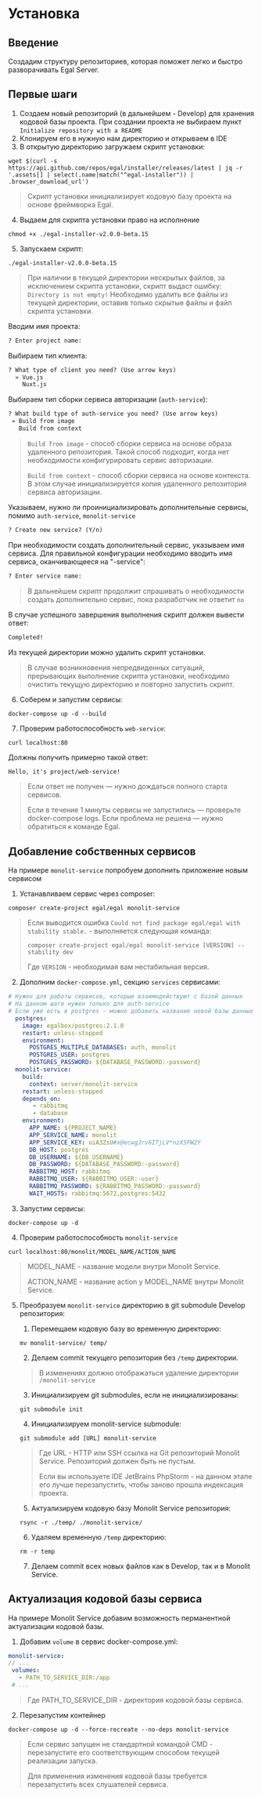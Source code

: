 # Установка

## Введение

Создадим структуру репозиториев, которая поможет легко и быстро
разворачивать Egal Server.


## Первые шаги

1. Создаем новый репозиторий (в дальнейшем - Develop) для хранения
   кодовой базы проекта. При создании проекта не выбираем пункт `Initialize repository with a README`
2. Клонируем его в нужную нам директорию и открываем в IDE
3. В открытую директорию загружаем скрипт установки:

```shell
wget $(curl -s https://api.github.com/repos/egal/installer/releases/latest | jq -r '.assets[] | select(.name|match("^egal-installer")) | .browser_download_url')
```

>Скрипт установки инициализирует кодовую базу проекта на основе фреймворка Egal.

4. Выдаем для скрипта установки право на исполнение

```shell
chmod +x ./egal-installer-v2.0.0-beta.15
```

5. Запускаем скрипт:

```shell
./egal-installer-v2.0.0-beta.15
```

> При наличии в текущей директории нескрытых файлов, за исключением скрипта установки, скрипт выдаст ошибку:
> `Directory is not empty!`
> Необходимо удалить все файлы из текущей директории, оставив только скрытые файлы и файл скрипта установки.

Вводим имя проекта:

```html
? Enter project name: 
```

Выбираем тип клиента:

```html
? What type of client you need? (Use arrow keys)
  » Vue.js
    Nuxt.js
```

Выбираем тип сборки сервиса авторизации (`auth-service`):

```html
? What build type of auth-service you need? (Use arrow keys)
 » Build from image
   Build from context
```

> `Build from image` - способ сборки сервиса на основе образа удаленного репозитория.
> Такой способ подходит, когда нет необходимости конфигурировать сервис авторизации.
>
> `Build from context` - способ сборки сервиса на основе контекста. В этом случае инициализируется копия
> удаленного репозитория сервиса авторизации.

Указываем, нужно ли проинициализировать дополнительные сервисы, помимо `auth-service`, ```monolit-service```

```html
? Create new service? (Y/n)
```

При необходимости создать дополнительный сервис, указываем имя сервиса.
Для правильной конфигурации необходимо вводить имя сервиса, оканчивающееся на "-service":

```html
? Enter service name:
```

> В дальнейшем скрипт продолжит спрашивать о необходимости создать
> дополнительно сервис, пока разработчик не ответит `no`

В случае успешного завершения выполнения скрипт должен вывести ответ:

```html
Completed!
```

Из текущей директории можно удалить скрипт установки.

> В случае возникновения непредвиденных ситуаций, прерывающих выполнение скрипта установки,
> необходимо очистить текущую директорию и повторно запустить скрипт.

6. Соберем и запустим сервисы:

```shell
docker-compose up -d --build
```

7. Проверим работоспособность `web-service`:

```shell
curl localhost:80
```

Должны получить примерно такой ответ:

```html
Hello, it's project/web-service!
```

> Если ответ не получен — нужно дождаться полного старта сервисов.
>
> Если в течение 1 минуты сервисы не запустились — проверьте
> docker-compose logs. Если проблема не решена — нужно обратиться к
> команде Egal.


## Добавление собственных сервисов

На примере `monolit-service` попробуем дополнить приложение новым
сервисом

1. Устанавливаем сервис через composer:

```shell
composer create-project egal/egal monolit-service
```

> Если выводится ошибка `Could not find package egal/egal with
> stability stable.` - выполняется следующая команда:
>
> ```shell
> composer create-project egal/egal monolit-service [VERSION] --stability dev
> ```
>
> Где `VERSION` - необходимая вам неcтабильная версия.

2. Дополним `docker-compose.yml`, секцию `services` сервисами:

```yaml
# Нужен для работы сервисов, которые взаимодействуют с базой данных
# На данном шаге нужен только для auth-service
# Если уже есть в postgres - можно добавить название новой базы данных в POSTGRES_MULTIPLE_DATABASES переменной через запятую
  postgres:
    image: egalbox/postgres:2.1.0
    restart: unless-stopped
    environment:
      POSTGRES_MULTIPLE_DATABASES: auth, monolit
      POSTGRES_USER: postgres
      POSTGRES_PASSWORD: ${DATABASE_PASSWORD:-password}
  monolit-service:
    build:
      context: server/monolit-service
    restart: unless-stopped
    depends_on:
       - rabbitmq
       - database
    environment:
      APP_NAME: ${PROJECT_NAME}
      APP_SERVICE_NAME: monolit
      APP_SERVICE_KEY: uiA3ZsU#x@ecwgJrv6ITjLV*nzX5FW2Y
      DB_HOST: postgres
      DB_USERNAME: ${DB_USERNAME}
      DB_PASSWORD: ${DATABASE_PASSWORD:-password}
      RABBITMQ_HOST: rabbitmq
      RABBITMQ_USER: ${RABBITMQ_USER:-user}
      RABBITMQ_PASSWORD: ${RABBITMQ_PASSWORD:-password}
      WAIT_HOSTS: rabbitmq:5672,postgres:5432
```

3. Запустим сервисы:

```shell
docker-compose up -d
```

4. Проверим работоспособность `monolit-service`

```shell
curl localhost:80/monolit/MODEL_NAME/ACTION_NAME
```

> MODEL_NAME - название модели внутри Monolit Service.
>
> ACTION_NAME - название action у MODEL_NAME внутри Monolit Service.

5. Преобразуем `monolit-service` директорию в git submodule Develop
   репозитория:

   1. Перемещаем кодовую базу во временную директорию:

   ```shell
   mv monolit-service/ temp/
   ```

   2. Делаем commit текущего репозитория без `/temp` директории.

   > В изменениях должно отображаться удаление директории
   > `/monolit-service`

   3. Инициализируем git submodules, если не инициализированы:

   ```shell
   git submodule init
   ```

   4. Инициализируем monolit-service submodule:

   ```shell
   git submodule add [URL] monolit-service
   ```

   > Где URL - HTTP или SSH ссылка на Git репозиторий Monolit
   > Service. Репозиторий должен быть не пустым.
   >
   > Если вы используете IDE JetBrains PhpStorm - на данном этапе его
   > лучше перезапустить, чтобы заново прошла индексация проекта.

   5. Актуализируем кодовую базу Monolit Service репозитория:

   ```shell
   rsync -r ./temp/ ./monolit-service/
   ```

   6. Удаляем временную `/temp` директорию:

   ```shell
   rm -r temp
   ```

   7. Делаем commit всех новых файлов как в Develop, так и в Monolit
      Service.


## Актуализация кодовой базы сервиса

На примере Monolit Service добавим возможность перманентной актуализации
кодовой базы.

1. Добавим `volume` в сервис docker-compose.yml:

```yaml
monolit-service:
// ...
 volumes:
   - PATH_TO_SERVICE_DIR:/app
 # ...
```

> Где PATH_TO_SERVICE_DIR - директория кодовой базы сервиса.

2. Перезапустим контейнер

```shell
docker-compose up -d --force-recreate --no-deps monolit-service
```

> Если сервис запущен не стандартной командой CMD - перезапустите его
> соответствующим способом текущей реализации запуска.
>
> Для применения изменения кодовой базы требуется перезапустить всех
> слушателей сервиса.
